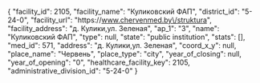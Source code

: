 {
    "facility_id": 2105,
    "facility_name": "Куликовский ФАП",
    "district_id": "5-24-0",
    "facility_url": "https:\/\/www.chervenmed.by\/struktura",
    "facility_address": "д. Кулики,ул. Зеленая",
    "ap_1": "3",
    "name": "Куликовский ФАП",
    "type": null,
    "state": "public institution",
    "stats": [],
    "med_id": 571,
    "address": "д. Кулики,ул. Зеленая",
    "coord_x_y": null,
    "place_name": "Червень",
    "place_type": "city",
    "year_of_closing": null,
    "year_of_opening": "0",
    "healthcare_facility_key": 2105,
    "administrative_division_id": "5-24-0"
}